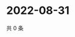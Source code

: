 # 2022-08-31

共 0 条

<!-- BEGIN WEIBO -->
<!-- 最后更新时间 Wed Aug 31 2022 15:35:13 GMT+0800 (China Standard Time) -->

<!-- END WEIBO -->
